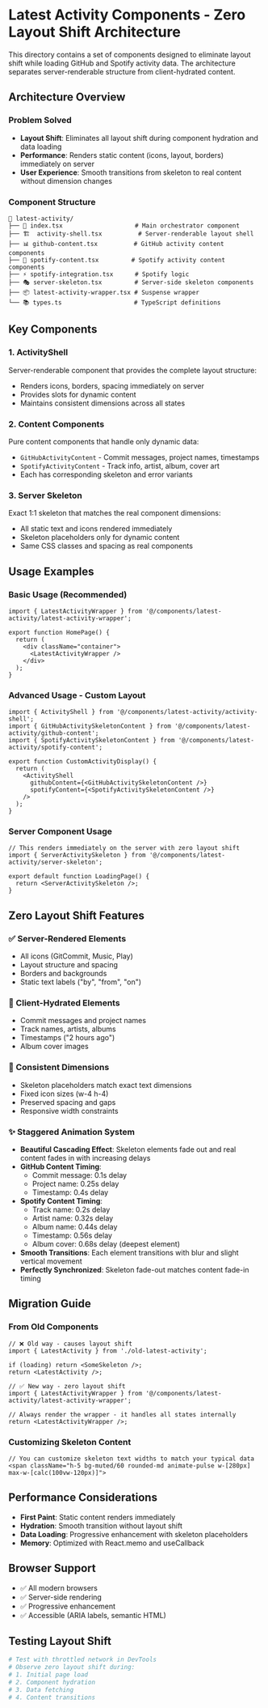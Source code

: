 # Latest Activity Components - Zero Layout Shift Architecture

This directory contains a set of components designed to eliminate layout shift while loading GitHub and Spotify activity data. The architecture separates server-renderable structure from client-hydrated content.

## Architecture Overview

### Problem Solved
- **Layout Shift**: Eliminates all layout shift during component hydration and data loading
- **Performance**: Renders static content (icons, layout, borders) immediately on server
- **User Experience**: Smooth transitions from skeleton to real content without dimension changes

### Component Structure

```
📁 latest-activity/
├── 🔧 index.tsx                    # Main orchestrator component
├── 🏗️  activity-shell.tsx          # Server-renderable layout shell
├── 📊 github-content.tsx          # GitHub activity content components
├── 🎵 spotify-content.tsx         # Spotify activity content components
├── ⚡ spotify-integration.tsx      # Spotify logic
├── 🎭 server-skeleton.tsx         # Server-side skeleton components
├── 📦 latest-activity-wrapper.tsx # Suspense wrapper
└── 📚 types.ts                    # TypeScript definitions
```

## Key Components

### 1. ActivityShell
Server-renderable component that provides the complete layout structure:
- Renders icons, borders, spacing immediately on server
- Provides slots for dynamic content
- Maintains consistent dimensions across all states

### 2. Content Components
Pure content components that handle only dynamic data:
- `GitHubActivityContent` - Commit messages, project names, timestamps
- `SpotifyActivityContent` - Track info, artist, album, cover art
- Each has corresponding skeleton and error variants

### 3. Server Skeleton
Exact 1:1 skeleton that matches the real component dimensions:
- All static text and icons rendered immediately
- Skeleton placeholders only for dynamic content
- Same CSS classes and spacing as real components

## Usage Examples

### Basic Usage (Recommended)
```tsx
import { LatestActivityWrapper } from '@/components/latest-activity/latest-activity-wrapper';

export function HomePage() {
  return (
    <div className="container">
      <LatestActivityWrapper />
    </div>
  );
}
```

### Advanced Usage - Custom Layout
```tsx
import { ActivityShell } from '@/components/latest-activity/activity-shell';
import { GitHubActivitySkeletonContent } from '@/components/latest-activity/github-content';
import { SpotifyActivitySkeletonContent } from '@/components/latest-activity/spotify-content';

export function CustomActivityDisplay() {
  return (
    <ActivityShell
      githubContent={<GitHubActivitySkeletonContent />}
      spotifyContent={<SpotifyActivitySkeletonContent />}
    />
  );
}
```

### Server Component Usage
```tsx
// This renders immediately on the server with zero layout shift
import { ServerActivitySkeleton } from '@/components/latest-activity/server-skeleton';

export default function LoadingPage() {
  return <ServerActivitySkeleton />;
}
```

## Zero Layout Shift Features

### ✅ Server-Rendered Elements
- All icons (GitCommit, Music, Play)
- Layout structure and spacing
- Borders and backgrounds
- Static text labels ("by", "from", "on")

### 🔄 Client-Hydrated Elements
- Commit messages and project names
- Track names, artists, albums
- Timestamps ("2 hours ago")
- Album cover images

### 📐 Consistent Dimensions
- Skeleton placeholders match exact text dimensions
- Fixed icon sizes (w-4 h-4)
- Preserved spacing and gaps
- Responsive width constraints

### ✨ Staggered Animation System
- **Beautiful Cascading Effect**: Skeleton elements fade out and real content fades in with increasing delays
- **GitHub Content Timing**:
  - Commit message: 0.1s delay
  - Project name: 0.25s delay
  - Timestamp: 0.4s delay
- **Spotify Content Timing**:
  - Track name: 0.2s delay
  - Artist name: 0.32s delay
  - Album name: 0.44s delay
  - Timestamp: 0.56s delay
  - Album cover: 0.68s delay (deepest element)
- **Smooth Transitions**: Each element transitions with blur and slight vertical movement
- **Perfectly Synchronized**: Skeleton fade-out matches content fade-in timing

## Migration Guide

### From Old Components
```tsx
// ❌ Old way - causes layout shift
import { LatestActivity } from './old-latest-activity';

if (loading) return <SomeSkeleton />;
return <LatestActivity />;
```

```tsx
// ✅ New way - zero layout shift
import { LatestActivityWrapper } from '@/components/latest-activity/latest-activity-wrapper';

// Always render the wrapper - it handles all states internally
return <LatestActivityWrapper />;
```

### Customizing Skeleton Content
```tsx
// You can customize skeleton text widths to match your typical data
<span className="h-5 bg-muted/60 rounded-md animate-pulse w-[280px] max-w-[calc(100vw-120px)]">
```

## Performance Considerations

- **First Paint**: Static content renders immediately
- **Hydration**: Smooth transition without layout shift
- **Data Loading**: Progressive enhancement with skeleton placeholders
- **Memory**: Optimized with React.memo and useCallback

## Browser Support

- ✅ All modern browsers
- ✅ Server-side rendering
- ✅ Progressive enhancement
- ✅ Accessible (ARIA labels, semantic HTML)

## Testing Layout Shift

```bash
# Test with throttled network in DevTools
# Observe zero layout shift during:
# 1. Initial page load
# 2. Component hydration  
# 3. Data fetching
# 4. Content transitions
```